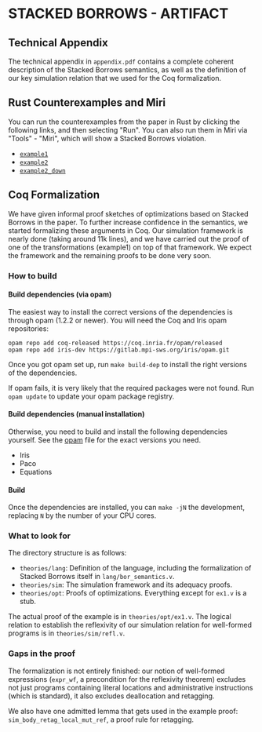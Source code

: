 # STACKED BORROWS - ARTIFACT

## Technical Appendix

The technical appendix in `appendix.pdf` contains a complete coherent
description of the Stacked Borrows semantics, as well as the definition of our
key simulation relation that we used for the Coq formalization.

## Rust Counterexamples and Miri

You can run the counterexamples from the paper in Rust by clicking the following links, and then selecting "Run".
You can also run them in Miri via "Tools" - "Miri", which will show a Stacked Borrows violation.

* [`example1`](https://play.rust-lang.org/?version=stable&mode=release&edition=2018&gist=18e6931728976779452f0d489f59a71c)
* [`example2`](https://play.rust-lang.org/?version=stable&mode=release&edition=2018&gist=85f368db00a789caa08e2b6960ebaf01)
* [`example2_down`](https://play.rust-lang.org/?version=stable&mode=release&edition=2018&gist=66c928ddf745a779272a73262b921a56)

## Coq Formalization

We have given informal proof sketches of optimizations based on Stacked Borrows
in the paper. To further increase confidence in the semantics, we started
formalizing these arguments in Coq. Our simulation framework is nearly done
(taking around 11k lines), and we have carried out the proof of one of the
transformations (example1) on top of that framework. We expect the framework and
the remaining proofs to be done very soon.

### How to build

#### Build dependencies (via opam)

The easiest way to install the correct versions of the dependencies is through
opam (1.2.2 or newer).  You will need the Coq and Iris opam repositories:

    opam repo add coq-released https://coq.inria.fr/opam/released
    opam repo add iris-dev https://gitlab.mpi-sws.org/iris/opam.git

Once you got opam set up, run `make build-dep` to install the right versions
of the dependencies.

If opam fails, it is very likely that the required packages were not found.
Run `opam update` to update your opam package registry.

#### Build dependencies (manual installation)

Otherwise, you need to build and install the following dependencies yourself.
See the [opam](opam) file for the exact versions you need.
- Iris
- Paco
- Equations

#### Build

Once the dependencies are installed, you can `make -jN` the development,
replacing `N` by the number of your CPU cores.

### What to look for

The directory structure is as follows:
* `theories/lang`: Definition of the language, including the formalization of
  Stacked Borrows itself in `lang/bor_semantics.v`.
* `theories/sim`: The simulation framework and its adequacy proofs.
* `theories/opt`: Proofs of optimizations. Everything except for `ex1.v` is a
  stub.

The actual proof of the example is in `theories/opt/ex1.v`.  The logical
relation to establish the reflexivity of our simulation relation for well-formed
programs is in `theories/sim/refl.v`.

### Gaps in the proof

The formalization is not entirely finished: our notion of well-formed
expressions (`expr_wf`, a precondition for the reflexivity theorem) excludes not just
programs containing literal locations and administrative instructions (which is
standard), it also excludes deallocation and retagging.

We also have one admitted lemma that gets used in the example proof:
`sim_body_retag_local_mut_ref`, a proof rule for retagging.
